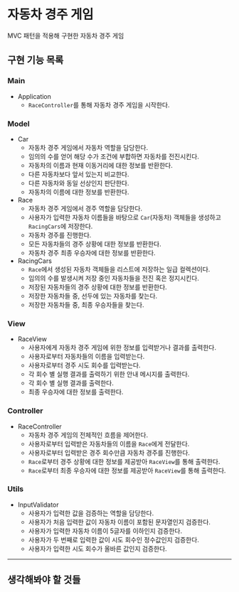 # 자동차 경주 게임

MVC 패턴을 적용해 구현한 자동차 경주 게임

## 구현 기능 목록

### Main

* Application
    * `RaceController`를 통해 자동차 경주 게임을 시작한다.

### Model

* Car
    * 자동차 경주 게임에서 자동차 역할을 담당한다.
    * 임의의 수를 얻어 해당 수가 조건에 부합하면 자동차를 전진시킨다.
    * 자동차의 이름과 현재 이동거리에 대한 정보를 반환한다.
    * 다른 자동차보다 앞서 있는지 비교한다.
    * 다른 자동차와 동일 선상인지 판단한다.
    * 자동차의 이름에 대한 정보를 반환한다.
* Race
    * 자동차 경주 게임에서 경주 역할을 담당한다.
    * 사용자가 입력한 자동차 이름들을 바탕으로 `Car`(자동차) 객체들을 생성하고 `RacingCars`에 저장한다.
    * 자동차 경주를 진행한다.
    * 모든 자동차들의 경주 상황에 대한 정보를 반환한다.
    * 자동차 경주 최종 우승자에 대한 정보를 반환한다.
* RacingCars
    * `Race`에서 생성된 자동차 객체들을 리스트에 저장하는 일급 컬렉션이다.
    * 임의의 수를 발생시켜 저장 중인 자동차들을 전진 혹은 정지시킨다.
    * 저장된 자동차들의 경주 상황에 대한 정보를 반환한다.
    * 저장한 자동차들 중, 선두에 있는 자동차를 찾는다.
    * 저장한 자동차들 중, 최종 우승자들을 찾는다.

### View

* RaceView
    * 사용자에게 자동차 경주 게임에 위한 정보를 입력받거나 결과를 출력한다.
    * 사용자로부터 자동차들의 이름을 입력받는다.
    * 사용자로부터 경주 시도 회수를 입력받는다.
    * 각 회수 별 실행 결과를 출력하기 위한 안내 메시지를 출력한다.
    * 각 회수 별 실행 결과를 출력한다.
    * 최종 우승자에 대한 정보를 출력한다.

### Controller

* RaceController
    * 자동차 경주 게임의 전체적인 흐름을 제어한다.
    * 사용자로부터 입력받은 자동차들의 이름을 `Race`에게 전달한다.
    * 사용자로부터 입력받은 경주 회수만큼 자동차 경주를 진행한다.
    * `Race`로부터 경주 상황에 대한 정보를 제공받아 `RaceView`를 통해 출력한다.
    * `Race`로부터 최종 우승자에 대한 정보를 제공받아 `RaceView`를 통해 출력한다.

### Utils

* InputValidator
    * 사용자가 입력한 값을 검증하는 역할을 담당한다.
    * 사용자가 처음 입력한 값이 자동차 이름이 포함된 문자열인지 검증한다.
    * 사용자가 입력한 자동차 이름이 5글자를 이하인지 검증한다.
    * 사용자가 두 번째로 입력한 값이 시도 회수인 정수값인지 검증한다.
    * 사용자가 입력한 시도 회수가 올바른 값인지 검증한다.

---

## 생각해봐야 할 것들

